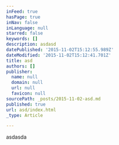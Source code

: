 ```yaml
---
inFeed: true
hasPage: true
inNav: false
inLanguage: null
starred: false
keywords: []
description: asdasd
datePublished: '2015-11-02T15:12:55.989Z'
dateModified: '2015-11-02T15:12:41.701Z'
title: asd
authors: []
publisher:
  name: null
  domain: null
  url: null
  favicon: null
sourcePath: _posts/2015-11-02-asd.md
published: true
url: asd/index.html
_type: Article

---
```

asdasda